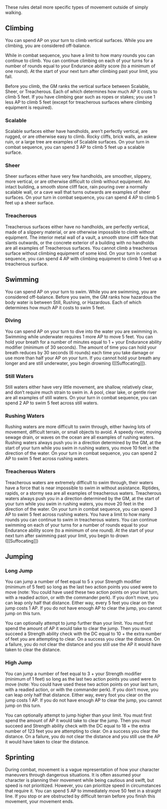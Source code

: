 These rules detail more specific types of movement outside of simply walking. 

## Climbing
You can spend AP on your turn to climb vertical surfaces. While you are climbing, you are considered off-balance. 

While in combat sequence, you have a limit to how many rounds you can continue to climb. You can continue climbing on each of your turns for a number of rounds equal to your Endurance ability score (to a minimum of one round). At the start of your next turn after climbing past your limit, you fall. 

Before you climb, the GM ranks the vertical surface between Scalable, Sheer, or Treacherous. Each of which determines how much AP it costs to climb 5 feet. If you have climbing gear such as ropes or stakes; you use 1 less AP to climb 5 feet (except for treacherous surfaces where climbing equipment is required). 

### Scalable
Scalable surfaces either have handholds, aren’t perfectly vertical, are rugged, or are otherwise easy to climb. Rocky cliffs, brick walls, an askew ruin, or a large tree are examples of Scalable surfaces. On your turn in combat sequence, you can spend 3 AP to climb 5 feet up a scalable surface. 

### Sheer 
Sheer surfaces either have very few handholds, are smoother, slippery, more vertical, or are otherwise difficult to climb without equipment. An intact building, a smooth stone cliff face, rain pouring over a normally scalable wall, or a cave wall that turns outwards are examples of sheer surfaces. On your turn in combat sequence, you can spend 4 AP to climb 5 feet up a sheer surface. 

### Treacherous 
Treacherous surfaces either have no handholds, are perfectly vertical, made of a slippery material, or are otherwise impossible to climb without equipment. The interior metal wall of a vault, a smooth stone cliff face that slants outwards, or the concrete exterior of a building with no handholds are all examples of Treacherous surfaces. You cannot climb a treacherous surface without climbing equipment of some kind. On your turn in combat sequence, you can spend 4 AP with climbing equipment to climb 5 feet up a treacherous surface. 

## Swimming

You can spend AP on your turn to swim. While you are swimming, you are considered off-balance. Before you swim, the GM ranks how hazardous the body water is between Still, Rushing, or Hazardous. Each of which determines how much AP it costs to swim 5 feet. 

### Diving
You can spend AP on your turn to dive into the water you are swimming in. Swimming while underwater requires 1 more AP to move 5 feet. You can hold your breath for a number of minutes equal to 1 + your Endurance ability modifier (minimum of 30 seconds). The amount of time you can hold your breath reduces by 30 seconds (6 rounds) each time you take damage or use more than half your AP on your turn. If you cannot hold your breath any longer and are still underwater, you begin drowning ([[Suffocating]]). 

### Still Waters
Still waters either have very little movement, are shallow, relatively clear, and don’t require much strain to swim in. A pool, clear lake, or gentle river are all examples of still waters. On your turn in combat sequence, you can spend 2 AP to swim 5 feet across still waters. 

### Rushing Waters
Rushing waters are more difficult to swim through, either having lots of movement, difficult terrain, or small objects to avoid. A speedy river, moving sewage drain, or waves on the ocean are all examples of rushing waters. Rushing waters always push you in a direction determined by the GM, at the start of your turn while you swim in rushing waters, you move 10 feet in the direction of the water. On your turn in combat sequence, you can spend 2 AP to swim 5 feet across rushing waters. 

### Treacherous Waters
Treacherous waters are extremely difficult to swim through, their waters have a force that is near impossible to swim in without assistance. Riptides, rapids, or a stormy sea are all examples of treacherous waters. Treacherous waters always push you in a direction determined by the GM, at the start of your turn while you swim in rushing waters, you move 20 feet in the direction of the water. On your turn in combat sequence, you can spend 3 AP to swim 5 feet across rushing waters. You have a limit to how many rounds you can continue to swim in treacherous waters. You can continue swimming on each of your turns for a number of rounds equal to your Endurance ability score (to a minimum of one round). At the start of your next turn after swimming past your limit, you begin to drown ([[Suffocating]]) 

## Jumping 

### Long Jump
You can jump a number of feet equal to 5 x your Strength modifier (minimum of 5 feet) so long as the last two action points you used were to move (note: You could have used these two action points on your last turn, with a readied action, or with the commander perk). If you don’t move, you can leap only half that distance. Either way, every 5 feet you clear on the jump costs 1 AP. If you do not have enough AP to clear the jump, you cannot jump on this turn. 

You can optionally attempt to jump further than your limit. You must first spend the amount of AP it would take to clear the jump. Then you must succeed a Strength ability check with the DC equal to 10 + the extra number of feet you are attempting to clear. On a success you clear the distance. On a failure, you do not clear the distance and you still use the AP it would have taken to clear the distance. 

### High Jump
You can jump a number of feet equal to 3 + your Strength modifier (minimum of 1 feet) so long as the last two action points you used were to move (note: You could have used these two action points on your last turn, with a readied action, or with the commander perk). If you don’t move, you can leap only half that distance. Either way, every foot you clear on the jump costs 1 AP. If you do not have enough AP to clear the jump, you cannot jump on this turn. 

You can optionally attempt to jump higher than your limit. You must first spend the amount of AP it would take to clear the jump. Then you must succeed and Strength ability check with the DC equal to 18 + the extra number of 123 feet you are attempting to clear. On a success you clear the distance. On a failure, you do not clear the distance and you still use the AP it would have taken to clear the distance. 

## Sprinting

During combat, movement is a vague representation of how your character maneuvers through dangerous situations. It is often assumed your character is planning their movement while being cautious and swift, but speed is not prioritized. However, you can prioritize speed in circumstances that require it. You can spend 5 AP to immediately move 50 feet in a straight line. If you stop or are obstructed by difficult terrain before you finish this movement, your movement ends.
